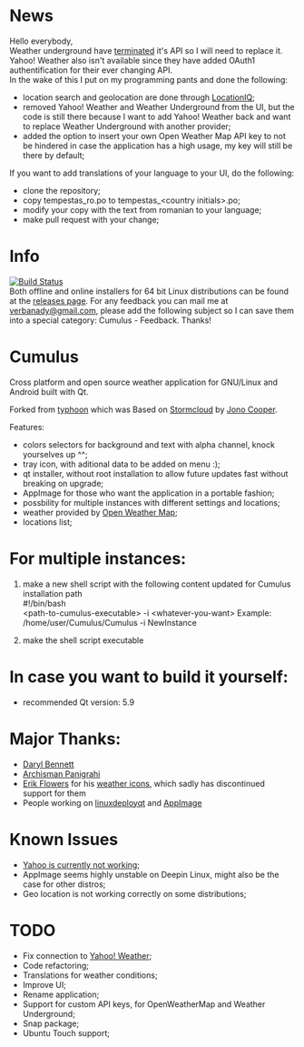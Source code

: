 # News
Hello everybody,  
Weather underground have [terminated](https://apicommunity.wunderground.com/weatherapi/topics/end-of-service-for-the-weather-underground-api) it's API so I will need to replace it.  
Yahoo! Weather also isn't available since they have added OAuth1 authentification for their ever changing API.  
In the wake of this I put on my programming pants and done the following:  
- location search and geolocation are done through [LocationIQ](https://locationiq.com);
- removed Yahoo! Weather and Weather Underground from the UI, but the code is still there because I want to add Yahoo! Weather back and want to replace Weather Underground with another provider;
- added the option to insert your own Open Weather Map API key to not be hindered in case the application has a high usage, my key will still be there by default;

If you want to add translations of your language to your UI, do the following:
- clone the repository;
- copy tempestas_ro.po to tempestas_\<country initials\>.po;
- modify your copy with the text from romanian to your language;
- make pull request with your change;

# Info  
[![Build Status](https://travis-ci.org/vadrian89/cumulus-qt.svg?branch=master)](https://travis-ci.org/vadrian89/cumulus-qt)   
Both offline and online installers for 64 bit Linux distributions can be found at the [releases page](https://github.com/vadrian89/cumulus-qt/releases).
For any feedback you can mail me at verbanady@gmail.com, please add the following subject so I can save them into a special category: Cumulus - Feedback.
Thanks!

# Cumulus
Cross platform and open source weather application for GNU/Linux and Android built with Qt.

Forked from [typhoon](https://github.com/apandada1/typhoon) which was
Based on [Stormcloud](https://github.com/consindo/stormcloud/) by [Jono Cooper](https://twitter.com/consindo).

Features:
- colors selectors for background and text with alpha channel, knock yourselves up ^^;
- tray icon, with aditional data to be added on menu :);
- qt installer, without root installation to allow future updates fast without breaking on upgrade;
- AppImage for those who want the application in a portable fashion;
- possbility for multiple instances with different settings and locations;
- weather provided by [Open Weather Map](http://openweathermap.org/);
- locations list;

# For multiple instances:

1. make a new shell script with the following content updated for Cumulus installation path  
#!/bin/bash  
\<path-to-cumulus-executable> -i \<whatever-you-want>
Example: /home/user/Cumulus/Cumulus -i NewInstance

2. make the shell script executable

# In case you want to build it yourself:

- recommended Qt version: 5.9  

# Major Thanks:
- [Daryl Bennett](https://github.com/kd8bny)
- [Archisman Panigrahi](https://github.com/apandada1)
- [Erik Flowers](https://github.com/erikflowers) for his [weather icons](https://github.com/erikflowers/weather-icons),
which sadly has discontinued support for them  
- People working on [linuxdeployqt](https://github.com/probonopd/linuxdeployqt) and [AppImage](https://github.com/AppImage)    

# Known Issues
- [Yahoo is currently not working](https://github.com/vadrian89/cumulus-qt/issues/40);
- AppImage seems highly unstable on Deepin Linux, might also be the case for other distros;
- Geo location is not working correctly on some distributions;

# TODO
- Fix connection to [Yahoo! Weather](http://weather.yahoo.com);
- Code refactoring;
- Translations for weather conditions;
- Improve UI;
- Rename application;
- Support for custom API keys, for OpenWeatherMap and Weather Underground;
- Snap package;
- Ubuntu Touch support;
